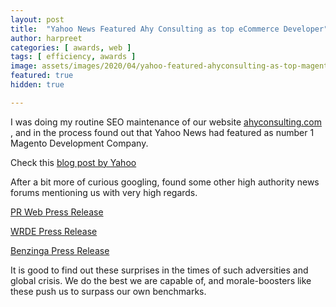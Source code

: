 ```yaml
---
layout: post
title:  "Yahoo News Featured Ahy Consulting as top eCommerce Developer"
author: harpreet
categories: [ awards, web ]
tags: [ efficiency, awards ]
image: assets/images/2020/04/yahoo-featured-ahyconsulting-as-top-magento-firm.jpg
featured: true
hidden: true

---
```


I was doing my routine SEO maintenance of our website <a href="https://www.ahyconsulting.com/" target="\_blank"> ahyconsulting.com </a>, and in the process found out that Yahoo News had featured as number 1 Magento Development Company.

Check this <a href="https://finance.yahoo.com/news/top-ecommerce-development-companies-according-111500138.html" target="\_blank"> blog post by Yahoo </a>

After a bit more of curious googling, found some other high authority news forums mentioning us with very high regards.

<a href="http://www.prweb.com/releases/the_top_ecommerce_development_companies_according_to_ecommerce_development_rating_platform/prweb17019304.htm" target="\_blank"> PR Web Press Release</a>

<a href="https://www.wrde.com/story/41960969/the-top-ecommerce-development-companies-according-to-ecommerce-development-rating-platform" target="\_blank"> WRDE Press Release</a>

<a href="https://www.benzinga.com/pressreleases/20/04/p15715594/the-top-ecommerce-development-companies-according-to-ecommerce-development-rating-platform" target="\_blank"> Benzinga Press Release</a>

It is good to find out these surprises in the times of such adversities and global crisis. We do the best we are capable of, and morale-boosters like these push us to surpass our own benchmarks. 
